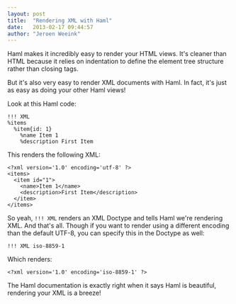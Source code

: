 ```yaml
---
layout: post
title:  "Rendering XML with Haml"
date:   2013-02-17 09:44:57
author: "Jeroen Weeink"
---
```

Haml makes it incredibly easy to render your HTML views. It's cleaner than HTML because it relies on indentation to define the element tree structure rather than closing tags.

But it's also very easy to render XML documents with Haml. In fact, it's just as easy as doing your other Haml views!

Look at this Haml code:

    !!! XML
    %items
      %item{id: 1}
        %name Item 1
        %description First Item

This renders the following XML:

    <?xml version='1.0' encoding='utf-8' ?>
    <items>
      <item id="1">
        <name>Item 1</name>
        <description>First Item</description>
      </item>
    </items>

So yeah, `!!! XML` renders an XML Doctype and tells Haml we're rendering XML. And that's all. Though if you want to render using a different encoding than the default UTF-8, you can specify this in the Doctype as well:

    !!! XML iso-8859-1

Which renders:

    <?xml version='1.0' encoding='iso-8859-1' ?>

The Haml documentation is exactly right when it says Haml is beautiful, rendering your XML is a breeze!

